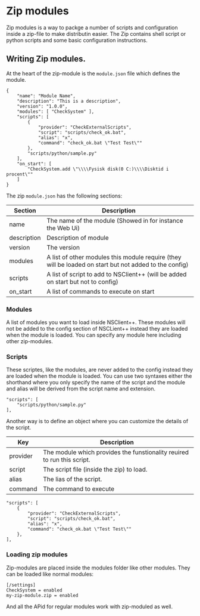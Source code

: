 # Zip modules

Zip modules is a way to packge a number of scripts and configuration inside a zip-file to make distributin easier.
The Zip contains shell script or python scripts and some basic configuration instructions.

## Writing Zip modules.

At the heart of the zip-module is the `module.json` file which defines the module.

```
{
	"name": "Module Name",
	"description": "This is a description",
	"version": "1.0.0",
	"modules": [ "CheckSystem" ],
	"scripts": [
		{
			"provider": "CheckExternalScripts",
			"script": "scripts/check_ok.bat",
			"alias": "x",
			"command": "check_ok.bat \"Test Test\""
		},
		"scripts/python/sample.py"
	],
	"on_start": [
		"CheckSystem.add \"\\\\Fysisk disk(0 C:)\\\\Disktid i procent\""
	]
}
```

The zip `module.json` has the following sections:

Section     | Description
------------|-------------------------------------------------------------------------------------------------------
name        | The name of the module (Showed in for instance the Web Ui)
description | Description of module
version     | The version
modules     | A list of other modules this module require (they will be loaded on start but not added to the config)
scripts     | A list of script to add to NSClient++ (will be added on start but not to config)
on_start    | A list of commands to execute on start

### Modules

A list of modules you want to load inside NSClient++.
These modules will not be added to the config section of NSCLient++ instead they are loaded when the module is loaded.
You can specify any module here including other zip-modules.

### Scripts

These scriptes, like the modules, are never added to the config instead they are loaded when the module is loaded.
You can use two syntaxes either the shorthand where you only specify the name of the script and the module and alias will be derived from the script name and extension.

```
"scripts": [
	"scripts/python/sample.py"
],
```

Another way is to define an object where you can customize the details of the script.

Key      | Description
---------|------------------------------------------------------------------------
provider | The module which provides the funstionality reuired to run this script.
script   | The script file (inside the zip) to load.
alias    | The lias of the script.
command  | The command to execute

```
"scripts": [
	{
		"provider": "CheckExternalScripts",
		"script": "scripts/check_ok.bat",
		"alias": "x",
		"command": "check_ok.bat \"Test Test\""
	},
],
```

### Loading zip modules

Zip-modules are placed inside the modules folder like other modules.
They can be loaded like normal modules:

```
[/settings]
CheckSystem = enabled
my-zip-module.zip = enabled
```

And all the APid for regular modules work with zip-moduled as well.
